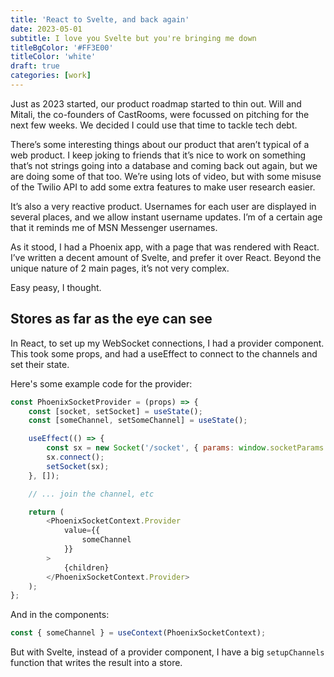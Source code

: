 ```yaml
---
title: 'React to Svelte, and back again'
date: 2023-05-01
subtitle: I love you Svelte but you're bringing me down
titleBgColor: '#FF3E00'
titleColor: 'white'
draft: true
categories: [work]
---
```


Just as 2023 started, our product roadmap started to thin out. Will and Mitali, the co-founders of CastRooms, were focussed on pitching for the next few weeks. We decided I could use that time to tackle tech debt.

There’s some interesting things about our product that aren’t typical of a web product. I keep joking to friends that it’s nice to work on something that’s not strings going into a database and coming back out again, but we are doing some of that too. We’re using lots of video, but with some misuse of the Twilio API to add some extra features to make user research easier.

It’s also a very reactive product. Usernames for each user are displayed in several places, and we allow instant username updates. I’m of a certain age that it reminds me of MSN Messenger usernames.

As it stood, I had a Phoenix app, with a page that was rendered with React. I’ve written a decent amount of Svelte, and prefer it over React. Beyond the unique nature of 2 main pages, it’s not very complex.

Easy peasy, I thought.

## Stores as far as the eye can see

In React, to set up my WebSocket connections, I had a provider component. This took some props, and had a useEffect to connect to the channels and set their state.

Here's some example code for the provider:

```javascript
const PhoenixSocketProvider = (props) => {
	const [socket, setSocket] = useState();
	const [someChannel, setSomeChannel] = useState();

	useEffect(() => {
		const sx = new Socket('/socket', { params: window.socketParams });
		sx.connect();
		setSocket(sx);
	}, []);

	// ... join the channel, etc

	return (
		<PhoenixSocketContext.Provider
			value={{
				someChannel
			}}
		>
			{children}
		</PhoenixSocketContext.Provider>
	);
};
```

And in the components:

```javascript
const { someChannel } = useContext(PhoenixSocketContext);
```

But with Svelte, instead of a provider component, I have a big `setupChannels` function that writes the result into a store.
